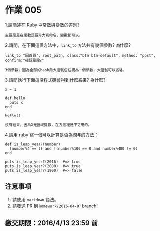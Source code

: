 # 作業 005

1.請簡述在 Ruby 中常數與變數的差別?
```
主要是差在常數是要用大寫命名，變數都可以。
```
2.請問，在下面這個方法中，`link_to` 方法共有幾個參數? 為什麼?

```
link_to "回首頁", root_path, class:"btn btn-default", method: "post", confirm:"確認刪除?"
```
```
3個參數，因為全部的hash用大括號包住視為一個參數，大括號可以省略。
```

3.請問執行下面這段程式碼會得到什麼結果? 為什麼?

```
x = 1

def hello
  puts x
end

hello()
```
```
沒有結果，因為X是區域變數，在方法裡是不可用的。
```

4.請用 ruby 寫一個可以計算是否為潤年的方法：

```
def is_leap_year?(number)
  (number%4 == 0) and !(number%100 == 0 and number%400 != 0)
end

puts is_leap_year?(2016)  #=> true
puts is_leap_year?(2000)  #=> true
puts is_leap_year?(1900)  #=> false
```


## 注意事項

1. 請使用 `markdown` 語法。
2. 請發送 PR 到 `homework/2016-04-07` branch!

## 繳交期限：2016/4/13 23:59 前
